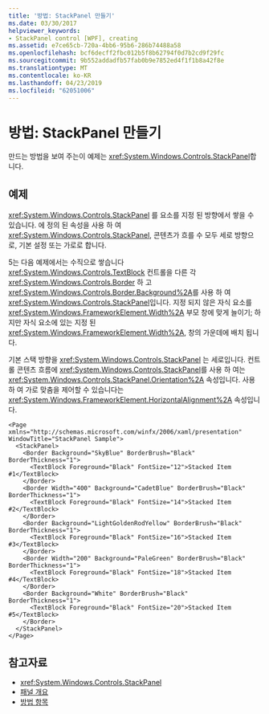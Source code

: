 ```yaml
---
title: '방법: StackPanel 만들기'
ms.date: 03/30/2017
helpviewer_keywords:
- StackPanel control [WPF], creating
ms.assetid: e7ce65cb-720a-4bb6-95b6-286b74488a58
ms.openlocfilehash: bcf6decff2fbc012b5f8b62794f0d7b2cd9f29fc
ms.sourcegitcommit: 9b552addadfb57fab0b9e7852ed4f1f1b8a42f8e
ms.translationtype: MT
ms.contentlocale: ko-KR
ms.lasthandoff: 04/23/2019
ms.locfileid: "62051006"
---
```

# <a name="how-to-create-a-stackpanel"></a>방법: StackPanel 만들기
만드는 방법을 보여 주는이 예제는 <xref:System.Windows.Controls.StackPanel>합니다.  
  
## <a name="example"></a>예제  
 <xref:System.Windows.Controls.StackPanel> 를 요소를 지정 된 방향에서 쌓을 수 있습니다. 에 정의 된 속성을 사용 하 여 <xref:System.Windows.Controls.StackPanel>, 콘텐츠가 흐를 수 모두 세로 방향으로, 기본 설정 또는 가로로 합니다.  
  
 5는 다음 예제에서는 수직으로 쌓습니다 <xref:System.Windows.Controls.TextBlock> 컨트롤을 다른 각 <xref:System.Windows.Controls.Border> 하 고 <xref:System.Windows.Controls.Border.Background%2A>를 사용 하 여 <xref:System.Windows.Controls.StackPanel>입니다. 지정 되지 않은 자식 요소를 <xref:System.Windows.FrameworkElement.Width%2A> 부모 창에 맞게 늘이기; 하지만 자식 요소에 있는 지정 된 <xref:System.Windows.FrameworkElement.Width%2A>, 창의 가운데에 배치 됩니다.  
  
 기본 스택 방향을 <xref:System.Windows.Controls.StackPanel> 는 세로입니다. 컨트롤 콘텐츠 흐름에 <xref:System.Windows.Controls.StackPanel>를 사용 하 여는 <xref:System.Windows.Controls.StackPanel.Orientation%2A> 속성입니다. 사용 하 여 가로 맞춤을 제어할 수 있습니다는 <xref:System.Windows.FrameworkElement.HorizontalAlignment%2A> 속성입니다.  
  
```xaml  
<Page xmlns="http://schemas.microsoft.com/winfx/2006/xaml/presentation" WindowTitle="StackPanel Sample">  
  <StackPanel>  
    <Border Background="SkyBlue" BorderBrush="Black" BorderThickness="1">  
      <TextBlock Foreground="Black" FontSize="12">Stacked Item #1</TextBlock>  
    </Border>  
    <Border Width="400" Background="CadetBlue" BorderBrush="Black" BorderThickness="1">  
      <TextBlock Foreground="Black" FontSize="14">Stacked Item #2</TextBlock>  
    </Border>  
    <Border Background="LightGoldenRodYellow" BorderBrush="Black" BorderThickness="1">  
      <TextBlock Foreground="Black" FontSize="16">Stacked Item #3</TextBlock>  
    </Border>  
    <Border Width="200" Background="PaleGreen" BorderBrush="Black" BorderThickness="1">  
      <TextBlock Foreground="Black" FontSize="18">Stacked Item #4</TextBlock>  
    </Border>  
    <Border Background="White" BorderBrush="Black" BorderThickness="1">  
      <TextBlock Foreground="Black" FontSize="20">Stacked Item #5</TextBlock>  
    </Border>  
  </StackPanel>  
</Page>  
```  
  
## <a name="see-also"></a>참고자료

- <xref:System.Windows.Controls.StackPanel>
- [패널 개요](panels-overview.md)
- [방법 항목](stackpanel-how-to-topics.md)
